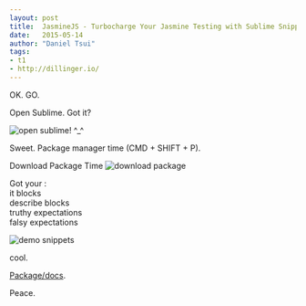 ```yaml
---
layout: post
title:  JasmineJS - Turbocharge Your Jasmine Testing with Sublime Snippets in 1 Minute or Less
date:   2015-05-14
author: "Daniel Tsui"
tags:
- t1
- http://dillinger.io/
---
```



OK. GO.

Open Sublime. Got it? 

![open sublime!](http://i.imgur.com/hIHoJXl.gif)
^_^

Sweet.
Package manager time (CMD + SHIFT + P).

Download Package Time
![download package](http://i.imgur.com/uzh2Zs4.gif)

Got your :  
it blocks  
describe blocks  
truthy expectations  
falsy expectations

![demo snippets](http://i.imgur.com/j5Vk9lQ.gif)

cool.

[Package/docs](http://i.imgur.com/j5Vk9lQ.gif).

Peace.

